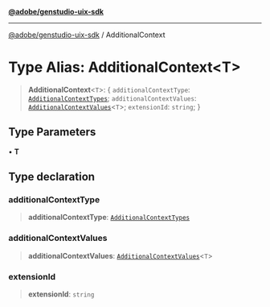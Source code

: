[**@adobe/genstudio-uix-sdk**](../README.md)

***

[@adobe/genstudio-uix-sdk](../globals.md) / AdditionalContext

# Type Alias: AdditionalContext\<T\>

> **AdditionalContext**\<`T`\>: \{ `additionalContextType`: [`AdditionalContextTypes`](../enumerations/AdditionalContextTypes.md); `additionalContextValues`: [`AdditionalContextValues`](AdditionalContextValues.md)\<`T`\>; `extensionId`: `string`; \}

## Type Parameters

• **T**

## Type declaration

### additionalContextType

> **additionalContextType**: [`AdditionalContextTypes`](../enumerations/AdditionalContextTypes.md)

### additionalContextValues

> **additionalContextValues**: [`AdditionalContextValues`](AdditionalContextValues.md)\<`T`\>

### extensionId

> **extensionId**: `string`
